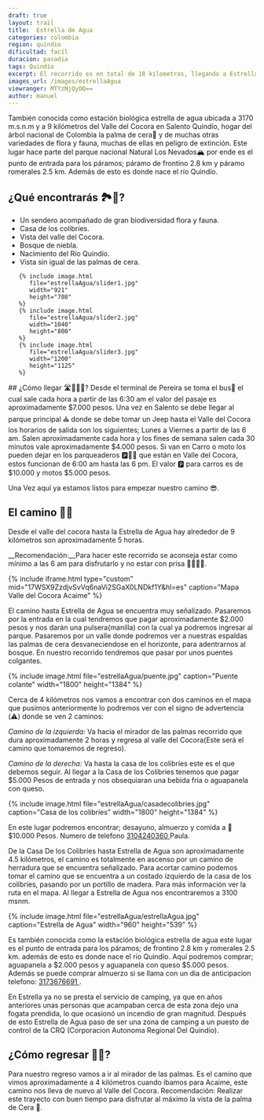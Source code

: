 ```yaml
---
draft: true
layout: trail
title:  Estrella de Agua
categories: colombia 
region: quindio
dificultad: facíl
duracion: pasadia
tags: Quindío
excerpt: El recorrido es en total de 18 kilometros, llegando a Estrella de Agua y bajando por el mirador las palmas.
images_url: /images/estrellaAgua
viewranger: MTYzNjQyOQ==
author: manuel
---
```


También conocida como estación biológica estrella de agua ubicada a 3170 m.s.n.m  y a 9 kilómetros del Valle del Cocora en Salento Quindío, hogar del árbol nacional de Colombia la palma de cera🌴 y de muchas otras variedades de flora y fauna, muchas de ellas en peligro de extinción.
Este lugar hace parte del parque nacional Natural Los Nevados🏔 por ende es el punto de entrada  para los páramos; páramo de frontino 2.8 km y páramo romerales 2.5 km. Además de esto es donde nace el río Quindío.


## ¿Qué encontrarás 🏞👀?
* Un sendero acompañado de gran biodiversidad flora y fauna.
* Casa de los colibríes.
* Vista del valle del Cocora. 
* Bosque de  niebla.
* Nacimiento del Río Quindío.
* Vista sin igual de las palmas de cera.

<amp-carousel 
    width="2500"
    height="1406"
    layout="responsive"
    type="slides"
    autoplay
    delay="2000">

       {% include image.html
          file="estrellaAgua/slider1.jpg"
          width="921"
          height="708"
       %}
       {% include image.html
          file="estrellaAgua/slider2.jpg"
          width="1040"
          height="800"
       %}
       {% include image.html
          file="estrellaAgua/slider3.jpg"
          width="1200"
          height="1125"
       %}   
</amp-carousel>
## ¿Cómo llegar 🛣🚌🚗🛵?
Desde el terminal de Pereira se toma el bus🚌 el cual sale cada  hora a partir de las 6:30 am el valor del pasaje es aproximadamente $7.000 pesos.
Una vez en Salento se debe llegar al parque principal ⛪️ donde se debe tomar un Jeep hasta el Valle del Cocora los horarios de salida son los siguientes; Lunes a Viernes a partir de las 6 am. Salen aproximadamente cada hora y los fines de semana  salen cada 30 minutos  vale aproximadamente $4.000 pesos.
Si van en Carro o moto los pueden dejar en los parqueaderos 🅿️🚗🛵  que están en  Valle del Cocora, estos funcionan de 6:00 am hasta las 6 pm. El valor 🅿️ para carros es de $10.000 y motos $5.000 pesos.

Una Vez aquí ya estamos listos para empezar nuestro camino 😎.

## El camino 🚶🏼

Desde el valle del cocora hasta la Estrella de Agua hay alrededor de 9 kilómetros son aproximadamente 5 horas.

__Recomendación:__Para hacer este recorrido se aconseja estar como mínimo a las 6 am para disfrutarlo y no estar con prisa 🚌💨💨🏃.


{% include iframe.html
   type="custom"
   mid="17WSX9ZzdjvSvVq6naVi2SGaX0LNDkf1Y&hl=es"
   caption="Mapa Valle del Cocora Acaime"
%}


El camino hasta Estrella de Agua se encuentra muy señalizado. Pasaremos por la entrada en la cual tendremos que pagar aproximadamente $2.000 pesos y nos darán una pulsera(manilla) con la cual ya podremos  ingresar al parque. Pasaremos por un valle donde podremos  ver a nuestras espaldas las palmas de cera desvaneciendose en el horizonte, para adentrarnos al bosque. En nuestro recorrido tendremos que pasar por unos puentes colgantes.

{% include image.html
 file="estrellaAgua/puente.jpg"
 caption="Puente colante"
 width="1800"
 height="1384"
%}

Cerca de 4 kilómetros  nos vamos a encontrar con dos caminos en el mapa que pusimos anteriormente lo podremos ver con el signo de advertencia (⚠️) donde se ven 2 caminos:

_Camino de la izquierda:_ Va hacia el mirador de las palmas recorrido que dura aproximadamente 2 horas y regresa al valle del Cocora(Este será el camino que tomaremos de regreso).

_Camino de la derecha:_ Va hasta la casa de los colibríes este es el que debemos seguir.
Al llegar a la Casa de los Colibríes  tenemos que pagar  $5.000 Pesos de entrada y nos obsequiaran una bebida fría o aguapanela con queso.

{% include image.html
 file="estrellaAgua/casadecolibries.jpg"
 caption="Casa de los colibríes"
 width="1800"
 height="1384"
%}

En este lugar podremos encontrar; desayuno, almuerzo y comida a 🍛 $10.000 Pesos. Numero de telefono <a href="tel:3104240360">
3104240360 </a> Paula.

De la Casa De los Colibríes hasta Estrella de Agua  son aproximadamente 4.5 kilómetros, el camino es totalmente en ascenso por un camino de herradura que se encuentra señalizado.
Para acortar camino podemos tomar el camino que se encuentra a un costado izquierdo de la casa de los colibríes, pasando por un portillo de madera.   Para más información ver la ruta en el mapa.
Al llegar a Estrella de Agua nos encontraremos a 3100 msnm.

{% include image.html
 file="estrellaAgua/estrellaAgua.jpg"
 caption="Estrella de Agua"
 width="960"
 height="539"
%}

Es también conocida como la estación biológica estrella de agua este lugar es el punto de entrada  para los páramos; de frontino 2.8 km y romerales 2.5 km. además de esto es donde nace el río Quindío.
Aquí podremos comprar; aguapanela a $2.000 pesos y aguapanela con queso $5.000 pesos. Además se puede comprar almuerzo  si se llama con un dia de anticipacion telefono: <a href="tel:3173676691">3173676691 </a>.

En Estrella ya no se presta el servicio de camping, ya que en años anteriores unas personas que acampaban cerca de esta zona dejo una fogata prendida, lo que ocasionó un incendio de gran magnitud. Después de esto Estrella de Agua paso de ser una zona de camping a un puesto de control de la CRQ (Corporacion Autonoma Regional Del Quindio).


## ¿Cómo regresar 🚌🏡?
Para nuestro regreso vamos a ir al mirador de las palmas. Es el camino que vimos aproximadamente a 4 kilómetros cuando íbamos para Acaime, este camino nos lleva de nuevo al Valle del Cocora.
Recomendación: Realizar este trayecto  con buen tiempo para disfrutar al máximo la vista de la palma de Cera 🌴.
